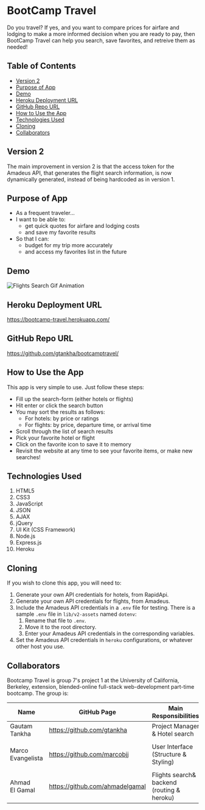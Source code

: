 # BootCamp Travel

Do you travel? If yes, and you want to compare prices for airfare and lodging to make a more informed decision when you are ready to pay, then BootCamp Travel can help you search, save favorites, and retreive them as needed!

## Table of Contents

- [Version 2](#Version-2)
- [Purpose of App](#Purpose-of-App)
- [Demo](#Demo)
- [Heroku Deployment URL](#Heroku-Deployment-URL)
- [GitHub Repo URL](#GitHub-Repo-URL)
- [How to Use the App](#How-to-Use-the-App)
- [Technologies Used](#Technologies-Used)
- [Cloning](#Cloning)
- [Collaborators](#Collaborators)

## Version 2

The main improvement in version 2 is that the access token for the Amadeus API, that generates the flight search information, is now dynamically generated, instead of being hardcoded as in version 1.

## Purpose of App

- As a frequent traveler...
- I want to be able to:
  - get quick quotes for airfare and lodging costs
  - and save my favorite results
- So that I can:
  - budget for my trip more accurately
  - and access my favorites list in the future

## Demo

![Flights Search Gif Animation](./public/assets/images/flights-animation.gif)

## Heroku Deployment URL

https://bootcamp-travel.herokuapp.com/

## GitHub Repo URL

https://github.com/gtankha/bootcamptravel/

## How to Use the App

This app is very simple to use. Just follow these steps:

- Fill up the search-form (either hotels or flights)
- Hit enter or click the search button
- You may sort the results as follows:
  - For hotels: by price or ratings
  - For flights: by price, departure time, or arrival time
- Scroll through the list of search results
- Pick your favorite hotel or flight
- Click on the favorite icon to save it to memory
- Revisit the website at any time to see your favorite items, or make new searches!

## Technologies Used

1. HTML5
2. CSS3
3. JavaScript
4. JSON
5. AJAX
6. jQuery
7. UI Kit (CSS Framework)
8. Node.js
9. Express.js
10. Heroku

## Cloning

If you wish to clone this app, you will need to:

1. Generate your own API credentials for hotels, from RapidApi.
1. Generate your own API credentials for flights, from Amadeus.
1. Include the Amadeus API credentials in a `.env` file for testing. There is a sample `.env` file in `lib/v2-assets` named `dotenv`:
   1. Rename that file to `.env`.
   1. Move it to the root directory.
   1. Enter your Amadeus API credentials in the corresponding variables.
1. Set the Amadeus API credentials in `heroku` configurations, or whatever other host you use.

## Collaborators

Bootcamp Travel is group 7's project 1 at the University of California, Berkeley, extension, blended-online full-stack web-development part-time bootcamp. The group is:

| Name              | GitHub Page                     | Main Responsibilities                      | Main Files                               |
| ----------------- | ------------------------------- | ------------------------------------------ | ---------------------------------------- |
| Gautam Tankha     | https://github.com/gtankha      | Project Manager & Hotel search             | `hotel.js`                               |
| Marco Evangelista | https://github.com/marcobjj     | User Interface (Structure & Styling)       | `index.html`, `style.css`, & `script.js` |
| Ahmad El Gamal    | https://github.com/ahmadelgamal | Flights search& backend (routing & heroku) | `flights.js` & `server.js`               |
